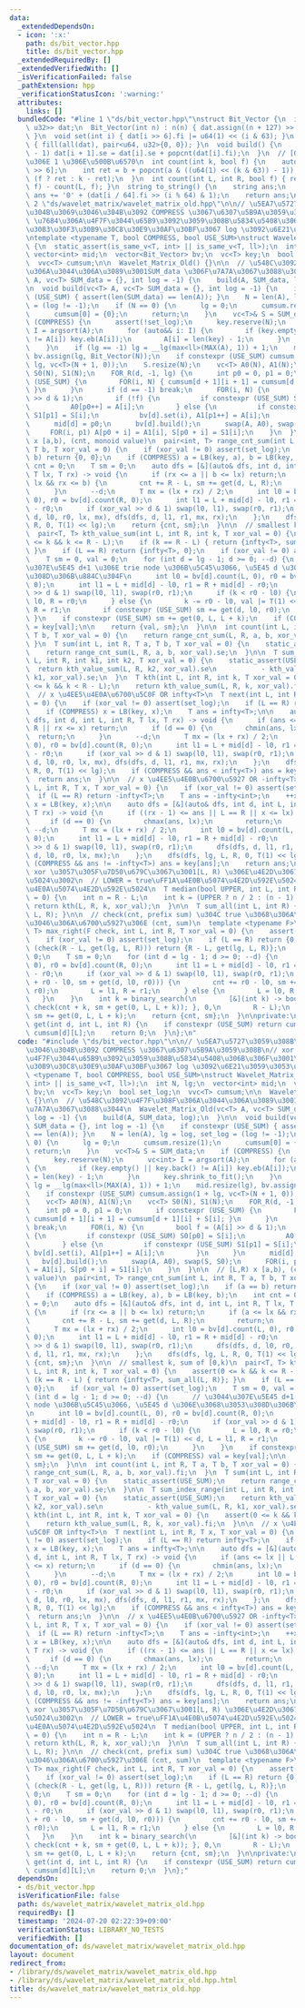 ```yaml
---
data:
  _extendedDependsOn:
  - icon: ':x:'
    path: ds/bit_vector.hpp
    title: ds/bit_vector.hpp
  _extendedRequiredBy: []
  _extendedVerifiedWith: []
  _isVerificationFailed: false
  _pathExtension: hpp
  _verificationStatusIcon: ':warning:'
  attributes:
    links: []
  bundledCode: "#line 1 \"ds/bit_vector.hpp\"\nstruct Bit_Vector {\n  int n;\n  vc<pair<u64,\
    \ u32>> dat;\n  Bit_Vector(int n) : n(n) { dat.assign((n + 127) >> 6, {0, 0});\
    \ }\n  void set(int i) { dat[i >> 6].fi |= u64(1) << (i & 63); }\n  void reset()\
    \ { fill(all(dat), pair<u64, u32>{0, 0}); }\n  void build() {\n    FOR(i, len(dat)\
    \ - 1) dat[i + 1].se = dat[i].se + popcnt(dat[i].fi);\n  }\n  // [0, k) \u5185\
    \u306E 1 \u306E\u500B\u6570\n  int count(int k, bool f) {\n    auto [a, b] = dat[k\
    \ >> 6];\n    int ret = b + popcnt(a & ((u64(1) << (k & 63)) - 1));\n    return\
    \ (f ? ret : k - ret);\n  }\n  int count(int L, int R, bool f) { return count(R,\
    \ f) - count(L, f); }\n  string to_string() {\n    string ans;\n    FOR(i, n)\
    \ ans += '0' + (dat[i / 64].fi >> (i % 64) & 1);\n    return ans;\n  }\n};\n#line\
    \ 2 \"ds/wavelet_matrix/wavelet_matrix_old.hpp\"\n\n// \u5EA7\u5727\u3059\u308B\
    \u304B\u3069\u3046\u304B\u3092 COMPRESS \u3067\u6307\u5B9A\u3059\u308B\n// xor\
    \ \u7684\u306A\u4F7F\u3044\u65B9\u3092\u3059\u308B\u5834\u5408\u306B\u306F\u3001\
    \u30B3\u30F3\u30B9\u30C8\u30E9\u30AF\u30BF\u3067 log \u3092\u6E21\u3059\u3053\u3068\
    \ntemplate <typename T, bool COMPRESS, bool USE_SUM>\nstruct Wavelet_Matrix_Old\
    \ {\n  static_assert(is_same_v<T, int> || is_same_v<T, ll>);\n  int N, lg;\n \
    \ vector<int> mid;\n  vector<Bit_Vector> bv;\n  vc<T> key;\n  bool set_log;\n\
    \  vvc<T> cumsum;\n\n  Wavelet_Matrix_Old() {}\n\n  // \u548C\u3092\u4F7F\u308F\
    \u306A\u3044\u306A\u3089\u3001SUM_data \u306F\u7A7A\u3067\u3088\u3044\n  Wavelet_Matrix_Old(vc<T>\
    \ A, vc<T> SUM_data = {}, int log = -1) {\n    build(A, SUM_data, log);\n  }\n\
    \n  void build(vc<T> A, vc<T> SUM_data = {}, int log = -1) {\n    if constexpr\
    \ (USE_SUM) { assert(len(SUM_data) == len(A)); }\n    N = len(A), lg = log, set_log\
    \ = (log != -1);\n    if (N == 0) {\n      lg = 0;\n      cumsum.resize(1);\n\
    \      cumsum[0] = {0};\n      return;\n    }\n    vc<T>& S = SUM_data;\n    if\
    \ (COMPRESS) {\n      assert(!set_log);\n      key.reserve(N);\n      vc<int>\
    \ I = argsort(A);\n      for (auto&& i: I) {\n        if (key.empty() || key.back()\
    \ != A[i]) key.eb(A[i]);\n        A[i] = len(key) - 1;\n      }\n      key.shrink_to_fit();\n\
    \    }\n    if (lg == -1) lg = __lg(max<ll>(MAX(A), 1)) + 1;\n    mid.resize(lg),\
    \ bv.assign(lg, Bit_Vector(N));\n    if constexpr (USE_SUM) cumsum.assign(1 +\
    \ lg, vc<T>(N + 1, 0));\n    S.resize(N);\n    vc<T> A0(N), A1(N);\n    vc<T>\
    \ S0(N), S1(N);\n    FOR_R(d, -1, lg) {\n      int p0 = 0, p1 = 0;\n      if constexpr\
    \ (USE_SUM) {\n        FOR(i, N) { cumsum[d + 1][i + 1] = cumsum[d + 1][i] + S[i];\
    \ }\n      }\n      if (d == -1) break;\n      FOR(i, N) {\n        bool f = (A[i]\
    \ >> d & 1);\n        if (!f) {\n          if constexpr (USE_SUM) S0[p0] = S[i];\n\
    \          A0[p0++] = A[i];\n        } else {\n          if constexpr (USE_SUM)\
    \ S1[p1] = S[i];\n          bv[d].set(i), A1[p1++] = A[i];\n        }\n      }\n\
    \      mid[d] = p0;\n      bv[d].build();\n      swap(A, A0), swap(S, S0);\n \
    \     FOR(i, p1) A[p0 + i] = A1[i], S[p0 + i] = S1[i];\n    }\n  }\n\n  // [L,R)\
    \ x [a,b), (cnt, monoid value)\n  pair<int, T> range_cnt_sum(int L, int R, T a,\
    \ T b, T xor_val = 0) {\n    if (xor_val != 0) assert(set_log);\n    if (a ==\
    \ b) return {0, 0};\n    if (COMPRESS) a = LB(key, a), b = LB(key, b);\n    int\
    \ cnt = 0;\n    T sm = 0;\n    auto dfs = [&](auto& dfs, int d, int L, int R,\
    \ T lx, T rx) -> void {\n      if (rx <= a || b <= lx) return;\n      if (a <=\
    \ lx && rx <= b) {\n        cnt += R - L, sm += get(d, L, R);\n        return;\n\
    \      }\n      --d;\n      T mx = (lx + rx) / 2;\n      int l0 = bv[d].count(L,\
    \ 0), r0 = bv[d].count(R, 0);\n      int l1 = L + mid[d] - l0, r1 = R + mid[d]\
    \ - r0;\n      if (xor_val >> d & 1) swap(l0, l1), swap(r0, r1);\n      dfs(dfs,\
    \ d, l0, r0, lx, mx), dfs(dfs, d, l1, r1, mx, rx);\n    };\n    dfs(dfs, lg, L,\
    \ R, 0, T(1) << lg);\n    return {cnt, sm};\n  }\n\n  // smallest k, sum of [0,k)\n\
    \  pair<T, T> kth_value_sum(int L, int R, int k, T xor_val = 0) {\n    assert(0\
    \ <= k && k <= R - L);\n    if (k == R - L) { return {infty<T>, sum_all(L, R)};\
    \ }\n    if (L == R) return {infty<T>, 0};\n    if (xor_val != 0) assert(set_log);\n\
    \    T sm = 0, val = 0;\n    for (int d = lg - 1; d >= 0; --d) {\n      // \u3044\
    \u307E\u5E45 d+1 \u306E trie node \u306B\u5C45\u3066, \u5E45 d \u306E\u3068\u3053\
    \u308D\u306B\u884C\u304F\n      int l0 = bv[d].count(L, 0), r0 = bv[d].count(R,\
    \ 0);\n      int l1 = L + mid[d] - l0, r1 = R + mid[d] - r0;\n      if (xor_val\
    \ >> d & 1) swap(l0, l1), swap(r0, r1);\n      if (k < r0 - l0) {\n        L =\
    \ l0, R = r0;\n      } else {\n        k -= r0 - l0, val |= T(1) << d, L = l1,\
    \ R = r1;\n        if constexpr (USE_SUM) sm += get(d, l0, r0);\n      }\n   \
    \ }\n    if constexpr (USE_SUM) sm += get(0, L, L + k);\n    if (COMPRESS) val\
    \ = key[val];\n\n    return {val, sm};\n  }\n\n  int count(int L, int R, T a,\
    \ T b, T xor_val = 0) {\n    return range_cnt_sum(L, R, a, b, xor_val).fi;\n \
    \ }\n  T sum(int L, int R, T a, T b, T xor_val = 0) {\n    static_assert(USE_SUM);\n\
    \    return range_cnt_sum(L, R, a, b, xor_val).se;\n  }\n\n  T sum_index_range(int\
    \ L, int R, int k1, int k2, T xor_val = 0) {\n    static_assert(USE_SUM);\n  \
    \  return kth_value_sum(L, R, k2, xor_val).se\n           - kth_value_sum(L, R,\
    \ k1, xor_val).se;\n  }\n  T kth(int L, int R, int k, T xor_val = 0) {\n    assert(0\
    \ <= k && k < R - L);\n    return kth_value_sum(L, R, k, xor_val).fi;\n  }\n\n\
    \  // x \u4EE5\u4E0A\u6700\u5C0F OR infty<T>\n  T next(int L, int R, T x, T xor_val\
    \ = 0) {\n    if (xor_val != 0) assert(set_log);\n    if (L == R) return infty<T>;\n\
    \    if (COMPRESS) x = LB(key, x);\n    T ans = infty<T>;\n\n    auto dfs = [&](auto&\
    \ dfs, int d, int L, int R, T lx, T rx) -> void {\n      if (ans <= lx || L ==\
    \ R || rx <= x) return;\n      if (d == 0) {\n        chmin(ans, lx);\n      \
    \  return;\n      }\n      --d;\n      T mx = (lx + rx) / 2;\n      int l0 = bv[d].count(L,\
    \ 0), r0 = bv[d].count(R, 0);\n      int l1 = L + mid[d] - l0, r1 = R + mid[d]\
    \ - r0;\n      if (xor_val >> d & 1) swap(l0, l1), swap(r0, r1);\n      dfs(dfs,\
    \ d, l0, r0, lx, mx), dfs(dfs, d, l1, r1, mx, rx);\n    };\n    dfs(dfs, lg, L,\
    \ R, 0, T(1) << lg);\n    if (COMPRESS && ans < infty<T>) ans = key[ans];\n  \
    \  return ans;\n  }\n\n  // x \u4EE5\u4E0B\u6700\u5927 OR -infty<T>\n  T prev(int\
    \ L, int R, T x, T xor_val = 0) {\n    if (xor_val != 0) assert(set_log);\n  \
    \  if (L == R) return -infty<T>;\n    T ans = -infty<int>;\n    ++x;\n    if (COMPRESS)\
    \ x = LB(key, x);\n\n    auto dfs = [&](auto& dfs, int d, int L, int R, T lx,\
    \ T rx) -> void {\n      if ((rx - 1) <= ans || L == R || x <= lx) return;\n \
    \     if (d == 0) {\n        chmax(ans, lx);\n        return;\n      }\n     \
    \ --d;\n      T mx = (lx + rx) / 2;\n      int l0 = bv[d].count(L, 0), r0 = bv[d].count(R,\
    \ 0);\n      int l1 = L + mid[d] - l0, r1 = R + mid[d] - r0;\n      if (xor_val\
    \ >> d & 1) swap(l0, l1), swap(r0, r1);\n      dfs(dfs, d, l1, r1, mx, rx), dfs(dfs,\
    \ d, l0, r0, lx, mx);\n    };\n    dfs(dfs, lg, L, R, 0, T(1) << lg);\n    if\
    \ (COMPRESS && ans != -infty<T>) ans = key[ans];\n    return ans;\n  }\n\n  //\
    \ xor \u3057\u305F\u7D50\u679C\u3067\u3001[L, R) \u306E\u4E2D\u3067\u4E2D\u592E\
    \u5024\u3002\n  // LOWER = true\uFF1A\u4E0B\u5074\u4E2D\u592E\u5024\u3001false\uFF1A\
    \u4E0A\u5074\u4E2D\u592E\u5024\n  T median(bool UPPER, int L, int R, T xor_val\
    \ = 0) {\n    int n = R - L;\n    int k = (UPPER ? n / 2 : (n - 1) / 2);\n   \
    \ return kth(L, R, k, xor_val);\n  }\n\n  T sum_all(int L, int R) { return get(lg,\
    \ L, R); }\n\n  // check(cnt, prefix sum) \u304C true \u3068\u306A\u308B\u3088\
    \u3046\u306A\u6700\u5927\u306E (cnt, sum)\n  template <typename F>\n  pair<int,\
    \ T> max_right(F check, int L, int R, T xor_val = 0) {\n    assert(check(0, 0));\n\
    \    if (xor_val != 0) assert(set_log);\n    if (L == R) return {0, 0};\n    if\
    \ (check(R - L, get(lg, L, R))) return {R - L, get(lg, L, R)};\n    int cnt =\
    \ 0;\n    T sm = 0;\n    for (int d = lg - 1; d >= 0; --d) {\n      int l0 = bv[d].count(L,\
    \ 0), r0 = bv[d].count(R, 0);\n      int l1 = L + mid[d] - l0, r1 = R + mid[d]\
    \ - r0;\n      if (xor_val >> d & 1) swap(l0, l1), swap(r0, r1);\n      if (check(cnt\
    \ + r0 - l0, sm + get(d, l0, r0))) {\n        cnt += r0 - l0, sm += get(d, l0,\
    \ r0);\n        L = l1, R = r1;\n      } else {\n        L = l0, R = r0;\n   \
    \   }\n    }\n    int k = binary_search(\n        [&](int k) -> bool { return\
    \ check(cnt + k, sm + get(0, L, L + k)); }, 0,\n        R - L);\n    cnt += k,\
    \ sm += get(0, L, L + k);\n    return {cnt, sm};\n  }\n\nprivate:\n  inline T\
    \ get(int d, int L, int R) {\n    if constexpr (USE_SUM) return cumsum[d][R] -\
    \ cumsum[d][L];\n    return 0;\n  }\n};\n"
  code: "#include \"ds/bit_vector.hpp\"\n\n// \u5EA7\u5727\u3059\u308B\u304B\u3069\
    \u3046\u304B\u3092 COMPRESS \u3067\u6307\u5B9A\u3059\u308B\n// xor \u7684\u306A\
    \u4F7F\u3044\u65B9\u3092\u3059\u308B\u5834\u5408\u306B\u306F\u3001\u30B3\u30F3\
    \u30B9\u30C8\u30E9\u30AF\u30BF\u3067 log \u3092\u6E21\u3059\u3053\u3068\ntemplate\
    \ <typename T, bool COMPRESS, bool USE_SUM>\nstruct Wavelet_Matrix_Old {\n  static_assert(is_same_v<T,\
    \ int> || is_same_v<T, ll>);\n  int N, lg;\n  vector<int> mid;\n  vector<Bit_Vector>\
    \ bv;\n  vc<T> key;\n  bool set_log;\n  vvc<T> cumsum;\n\n  Wavelet_Matrix_Old()\
    \ {}\n\n  // \u548C\u3092\u4F7F\u308F\u306A\u3044\u306A\u3089\u3001SUM_data \u306F\
    \u7A7A\u3067\u3088\u3044\n  Wavelet_Matrix_Old(vc<T> A, vc<T> SUM_data = {}, int\
    \ log = -1) {\n    build(A, SUM_data, log);\n  }\n\n  void build(vc<T> A, vc<T>\
    \ SUM_data = {}, int log = -1) {\n    if constexpr (USE_SUM) { assert(len(SUM_data)\
    \ == len(A)); }\n    N = len(A), lg = log, set_log = (log != -1);\n    if (N ==\
    \ 0) {\n      lg = 0;\n      cumsum.resize(1);\n      cumsum[0] = {0};\n     \
    \ return;\n    }\n    vc<T>& S = SUM_data;\n    if (COMPRESS) {\n      assert(!set_log);\n\
    \      key.reserve(N);\n      vc<int> I = argsort(A);\n      for (auto&& i: I)\
    \ {\n        if (key.empty() || key.back() != A[i]) key.eb(A[i]);\n        A[i]\
    \ = len(key) - 1;\n      }\n      key.shrink_to_fit();\n    }\n    if (lg == -1)\
    \ lg = __lg(max<ll>(MAX(A), 1)) + 1;\n    mid.resize(lg), bv.assign(lg, Bit_Vector(N));\n\
    \    if constexpr (USE_SUM) cumsum.assign(1 + lg, vc<T>(N + 1, 0));\n    S.resize(N);\n\
    \    vc<T> A0(N), A1(N);\n    vc<T> S0(N), S1(N);\n    FOR_R(d, -1, lg) {\n  \
    \    int p0 = 0, p1 = 0;\n      if constexpr (USE_SUM) {\n        FOR(i, N) {\
    \ cumsum[d + 1][i + 1] = cumsum[d + 1][i] + S[i]; }\n      }\n      if (d == -1)\
    \ break;\n      FOR(i, N) {\n        bool f = (A[i] >> d & 1);\n        if (!f)\
    \ {\n          if constexpr (USE_SUM) S0[p0] = S[i];\n          A0[p0++] = A[i];\n\
    \        } else {\n          if constexpr (USE_SUM) S1[p1] = S[i];\n         \
    \ bv[d].set(i), A1[p1++] = A[i];\n        }\n      }\n      mid[d] = p0;\n   \
    \   bv[d].build();\n      swap(A, A0), swap(S, S0);\n      FOR(i, p1) A[p0 + i]\
    \ = A1[i], S[p0 + i] = S1[i];\n    }\n  }\n\n  // [L,R) x [a,b), (cnt, monoid\
    \ value)\n  pair<int, T> range_cnt_sum(int L, int R, T a, T b, T xor_val = 0)\
    \ {\n    if (xor_val != 0) assert(set_log);\n    if (a == b) return {0, 0};\n\
    \    if (COMPRESS) a = LB(key, a), b = LB(key, b);\n    int cnt = 0;\n    T sm\
    \ = 0;\n    auto dfs = [&](auto& dfs, int d, int L, int R, T lx, T rx) -> void\
    \ {\n      if (rx <= a || b <= lx) return;\n      if (a <= lx && rx <= b) {\n\
    \        cnt += R - L, sm += get(d, L, R);\n        return;\n      }\n      --d;\n\
    \      T mx = (lx + rx) / 2;\n      int l0 = bv[d].count(L, 0), r0 = bv[d].count(R,\
    \ 0);\n      int l1 = L + mid[d] - l0, r1 = R + mid[d] - r0;\n      if (xor_val\
    \ >> d & 1) swap(l0, l1), swap(r0, r1);\n      dfs(dfs, d, l0, r0, lx, mx), dfs(dfs,\
    \ d, l1, r1, mx, rx);\n    };\n    dfs(dfs, lg, L, R, 0, T(1) << lg);\n    return\
    \ {cnt, sm};\n  }\n\n  // smallest k, sum of [0,k)\n  pair<T, T> kth_value_sum(int\
    \ L, int R, int k, T xor_val = 0) {\n    assert(0 <= k && k <= R - L);\n    if\
    \ (k == R - L) { return {infty<T>, sum_all(L, R)}; }\n    if (L == R) return {infty<T>,\
    \ 0};\n    if (xor_val != 0) assert(set_log);\n    T sm = 0, val = 0;\n    for\
    \ (int d = lg - 1; d >= 0; --d) {\n      // \u3044\u307E\u5E45 d+1 \u306E trie\
    \ node \u306B\u5C45\u3066, \u5E45 d \u306E\u3068\u3053\u308D\u306B\u884C\u304F\
    \n      int l0 = bv[d].count(L, 0), r0 = bv[d].count(R, 0);\n      int l1 = L\
    \ + mid[d] - l0, r1 = R + mid[d] - r0;\n      if (xor_val >> d & 1) swap(l0, l1),\
    \ swap(r0, r1);\n      if (k < r0 - l0) {\n        L = l0, R = r0;\n      } else\
    \ {\n        k -= r0 - l0, val |= T(1) << d, L = l1, R = r1;\n        if constexpr\
    \ (USE_SUM) sm += get(d, l0, r0);\n      }\n    }\n    if constexpr (USE_SUM)\
    \ sm += get(0, L, L + k);\n    if (COMPRESS) val = key[val];\n\n    return {val,\
    \ sm};\n  }\n\n  int count(int L, int R, T a, T b, T xor_val = 0) {\n    return\
    \ range_cnt_sum(L, R, a, b, xor_val).fi;\n  }\n  T sum(int L, int R, T a, T b,\
    \ T xor_val = 0) {\n    static_assert(USE_SUM);\n    return range_cnt_sum(L, R,\
    \ a, b, xor_val).se;\n  }\n\n  T sum_index_range(int L, int R, int k1, int k2,\
    \ T xor_val = 0) {\n    static_assert(USE_SUM);\n    return kth_value_sum(L, R,\
    \ k2, xor_val).se\n           - kth_value_sum(L, R, k1, xor_val).se;\n  }\n  T\
    \ kth(int L, int R, int k, T xor_val = 0) {\n    assert(0 <= k && k < R - L);\n\
    \    return kth_value_sum(L, R, k, xor_val).fi;\n  }\n\n  // x \u4EE5\u4E0A\u6700\
    \u5C0F OR infty<T>\n  T next(int L, int R, T x, T xor_val = 0) {\n    if (xor_val\
    \ != 0) assert(set_log);\n    if (L == R) return infty<T>;\n    if (COMPRESS)\
    \ x = LB(key, x);\n    T ans = infty<T>;\n\n    auto dfs = [&](auto& dfs, int\
    \ d, int L, int R, T lx, T rx) -> void {\n      if (ans <= lx || L == R || rx\
    \ <= x) return;\n      if (d == 0) {\n        chmin(ans, lx);\n        return;\n\
    \      }\n      --d;\n      T mx = (lx + rx) / 2;\n      int l0 = bv[d].count(L,\
    \ 0), r0 = bv[d].count(R, 0);\n      int l1 = L + mid[d] - l0, r1 = R + mid[d]\
    \ - r0;\n      if (xor_val >> d & 1) swap(l0, l1), swap(r0, r1);\n      dfs(dfs,\
    \ d, l0, r0, lx, mx), dfs(dfs, d, l1, r1, mx, rx);\n    };\n    dfs(dfs, lg, L,\
    \ R, 0, T(1) << lg);\n    if (COMPRESS && ans < infty<T>) ans = key[ans];\n  \
    \  return ans;\n  }\n\n  // x \u4EE5\u4E0B\u6700\u5927 OR -infty<T>\n  T prev(int\
    \ L, int R, T x, T xor_val = 0) {\n    if (xor_val != 0) assert(set_log);\n  \
    \  if (L == R) return -infty<T>;\n    T ans = -infty<int>;\n    ++x;\n    if (COMPRESS)\
    \ x = LB(key, x);\n\n    auto dfs = [&](auto& dfs, int d, int L, int R, T lx,\
    \ T rx) -> void {\n      if ((rx - 1) <= ans || L == R || x <= lx) return;\n \
    \     if (d == 0) {\n        chmax(ans, lx);\n        return;\n      }\n     \
    \ --d;\n      T mx = (lx + rx) / 2;\n      int l0 = bv[d].count(L, 0), r0 = bv[d].count(R,\
    \ 0);\n      int l1 = L + mid[d] - l0, r1 = R + mid[d] - r0;\n      if (xor_val\
    \ >> d & 1) swap(l0, l1), swap(r0, r1);\n      dfs(dfs, d, l1, r1, mx, rx), dfs(dfs,\
    \ d, l0, r0, lx, mx);\n    };\n    dfs(dfs, lg, L, R, 0, T(1) << lg);\n    if\
    \ (COMPRESS && ans != -infty<T>) ans = key[ans];\n    return ans;\n  }\n\n  //\
    \ xor \u3057\u305F\u7D50\u679C\u3067\u3001[L, R) \u306E\u4E2D\u3067\u4E2D\u592E\
    \u5024\u3002\n  // LOWER = true\uFF1A\u4E0B\u5074\u4E2D\u592E\u5024\u3001false\uFF1A\
    \u4E0A\u5074\u4E2D\u592E\u5024\n  T median(bool UPPER, int L, int R, T xor_val\
    \ = 0) {\n    int n = R - L;\n    int k = (UPPER ? n / 2 : (n - 1) / 2);\n   \
    \ return kth(L, R, k, xor_val);\n  }\n\n  T sum_all(int L, int R) { return get(lg,\
    \ L, R); }\n\n  // check(cnt, prefix sum) \u304C true \u3068\u306A\u308B\u3088\
    \u3046\u306A\u6700\u5927\u306E (cnt, sum)\n  template <typename F>\n  pair<int,\
    \ T> max_right(F check, int L, int R, T xor_val = 0) {\n    assert(check(0, 0));\n\
    \    if (xor_val != 0) assert(set_log);\n    if (L == R) return {0, 0};\n    if\
    \ (check(R - L, get(lg, L, R))) return {R - L, get(lg, L, R)};\n    int cnt =\
    \ 0;\n    T sm = 0;\n    for (int d = lg - 1; d >= 0; --d) {\n      int l0 = bv[d].count(L,\
    \ 0), r0 = bv[d].count(R, 0);\n      int l1 = L + mid[d] - l0, r1 = R + mid[d]\
    \ - r0;\n      if (xor_val >> d & 1) swap(l0, l1), swap(r0, r1);\n      if (check(cnt\
    \ + r0 - l0, sm + get(d, l0, r0))) {\n        cnt += r0 - l0, sm += get(d, l0,\
    \ r0);\n        L = l1, R = r1;\n      } else {\n        L = l0, R = r0;\n   \
    \   }\n    }\n    int k = binary_search(\n        [&](int k) -> bool { return\
    \ check(cnt + k, sm + get(0, L, L + k)); }, 0,\n        R - L);\n    cnt += k,\
    \ sm += get(0, L, L + k);\n    return {cnt, sm};\n  }\n\nprivate:\n  inline T\
    \ get(int d, int L, int R) {\n    if constexpr (USE_SUM) return cumsum[d][R] -\
    \ cumsum[d][L];\n    return 0;\n  }\n};"
  dependsOn:
  - ds/bit_vector.hpp
  isVerificationFile: false
  path: ds/wavelet_matrix/wavelet_matrix_old.hpp
  requiredBy: []
  timestamp: '2024-07-20 02:22:39+09:00'
  verificationStatus: LIBRARY_NO_TESTS
  verifiedWith: []
documentation_of: ds/wavelet_matrix/wavelet_matrix_old.hpp
layout: document
redirect_from:
- /library/ds/wavelet_matrix/wavelet_matrix_old.hpp
- /library/ds/wavelet_matrix/wavelet_matrix_old.hpp.html
title: ds/wavelet_matrix/wavelet_matrix_old.hpp
---
```


